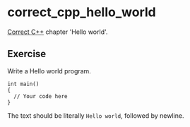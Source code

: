 # correct_cpp_hello_world

[Correct C++](https://github.com/richelbilderbeek/correct_cpp) chapter 'Hello world'.

## Exercise

Write a Hello world program.

```
int main()
{
  // Your code here
}
```

The text should be literally `Hello world`, followed by newline.
